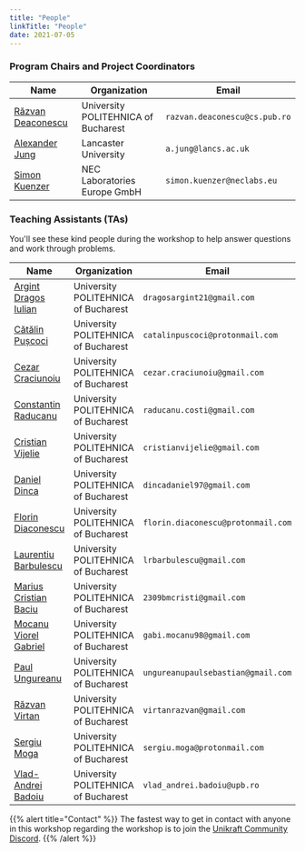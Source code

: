 ```yaml
---
title: "People"
linkTitle: "People"
date: 2021-07-05
---
```


### Program Chairs and Project Coordinators

| Name                                            | Organization                        | Email                         |
|-------------------------------------------------|-------------------------------------|-------------------------------|
| [Răzvan Deaconescu](https://github.com/razvand) | University POLITEHNICA of Bucharest | `razvan.deaconescu@cs.pub.ro` |
| [Alexander Jung](https://github.com/nderjung)   | Lancaster University                | `a.jung@lancs.ac.uk`          |
| [Simon Kuenzer](https://github.com/skuenzer)    | NEC Laboratories Europe GmbH        | `simon.kuenzer@neclabs.eu`    |

### Teaching Assistants (TAs)

You'll see these kind people during the workshop to help answer questions and
work through problems.

| Name                                                      | Organization                        | Email                               |
|-----------------------------------------------------------|-------------------------------------|-------------------------------------|
| [Argint Dragos Iulian](https://github.com/dragosargint)   | University POLITEHNICA of Bucharest | `dragosargint21@gmail.com`          |
| [Cătălin Pușcoci](https://github.com/CatalinPuscoci)      | University POLITEHNICA of Bucharest | `catalinpuscoci@protonmail.com`     |
| [Cezar Craciunoiu](https://github.com/craciunoiuc)        | University POLITEHNICA of Bucharest | `cezar.craciunoiu@gmail.com`        |
| [Constantin Raducanu](https://github.com/consra)          | University POLITEHNICA of Bucharest | `raducanu.costi@gmail.com`          |
| [Cristian Vijelie](https://github.com/cristian-vijelie)   | University POLITEHNICA of Bucharest | `cristianvijelie@gmail.com`         |
| [Daniel Dinca](https://github.com/danield20)              | University POLITEHNICA of Bucharest | `dincadaniel97@gmail.com`           |
| [Florin Diaconescu](https://github.com/florin-diaconescu) | University POLITEHNICA of Bucharest | `florin.diaconescu@protonmail.com`  |
| [Laurentiu Barbulescu](https://github.com/laurbrb)        | University POLITEHNICA of Bucharest | `lrbarbulescu@gmail.com`            |
| [Marius Cristian Baciu](https://github.com/CristiBM)      | University POLITEHNICA of Bucharest | `2309bmcristi@gmail.com`            |
| [Mocanu Viorel Gabriel](https://github.com/gabrielmocanu) | University POLITEHNICA of Bucharest | `gabi.mocanu98@gmail.com`           |
| [Paul Ungureanu](https://github.com/ungps)                | University POLITEHNICA of Bucharest | `ungureanupaulsebastian@gmail.com`  |
| [Răzvan Virtan](https://github.com/razvanvirtan)          | University POLITEHNICA of Bucharest | `virtanrazvan@gmail.com`            |
| [Sergiu Moga](https://github.com/mogasergiu)              | University POLITEHNICA of Bucharest | `sergiu.moga@protonmail.com`        |
| [Vlad-Andrei Badoiu](https://github.com/vladandrew)       | University POLITEHNICA of Bucharest | `vlad_andrei.badoiu@upb.ro`         |

{{% alert title="Contact" %}}
The fastest way to get in contact with anyone in this workshop regarding the
workshop is to join the [Unikraft Community Discord](https://bit.ly/UnikraftDiscord).
{{% /alert %}}